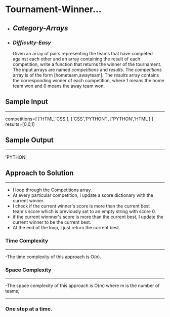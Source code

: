# Tournament-Winner...

- ## **_Category-Arrays_**
- ### **_Difficulty-Easy_**
  Given an array of pairs representing the teams that have competed against each other and an array containing the result of each competition, write a function that returns the winner of the tournament. The input arrays are named _competitions_ and _results_.
  The _competitions_ array is of the form [hometeam,awayteam]. The _results_ array contains the corresponding winner of each competition, where 1 means the home team won and 0 means the away team won.

## Sample Input

---

competitions=[
['HTML','CSS'],
['CSS','PYTHON'],
['PYTHON','HTML']
]
results=[0,0,1]

## Sample Output

---

'PYTHON'

## Approach to Solution

---

- I loop through the Competitions array.
- At every particular competition, i update a score dictionary with the current winner.
- I check if the current winner's score is more than the current best team's score which is previously set to an empty string with score 0.
- if the current winnner's score is more than the current best, I update the current winner to be the current best.
- At the end of the loop, i just return the current best.

### Time Complexity

---

-The time complexity of this approach is O(n).

### Space Complexity

---

-The space complexity of this approach is O(m)
where m is the number of teams;

---

### One step at a time.
